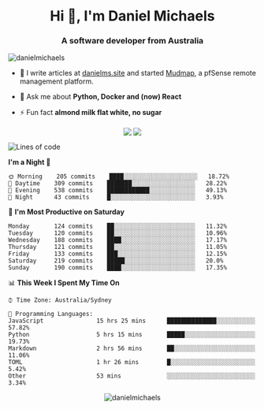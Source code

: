 <h1 align="center">Hi 👋, I'm Daniel Michaels</h1>
<h3 align="center">A software developer from Australia</h3>
<p align="left"> <img src="https://komarev.com/ghpvc/?username=danielmichaels" alt="danielmichaels" /> </p>

- 📝 I write articles at [danielms.site](https://danielms.site) and started [Mudmap](https://mudmap.io?ref=danielmichaels), a pfSense remote management platform.

- 💬 Ask me about **Python, Docker and (now) React**

- ⚡ Fun fact **almond milk flat white, no sugar**

<p align="center">
<a href="https://twitter.com/dansult" target="_blank"><img align="center" src="https://img.shields.io/badge/twitter-%231DA1F2.svg?&style=for-the-badge&logo=twitter&logoColor=white"></a>
<a href="https://linkedin.com/in/daniel-michaels" target="_blank"><img align="center" src="https://img.shields.io/badge/linkedin-%230077B5.svg?&style=for-the-badge&logo=linkedin&logoColor=white"></a>
</p>

<!--START_SECTION:waka-->
![Lines of code](https://img.shields.io/badge/From%20Hello%20World%20I%27ve%20Written-451187%20lines%20of%20code-blue)

**I'm a Night 🦉** 

```text
🌞 Morning    205 commits    ████░░░░░░░░░░░░░░░░░░░░░   18.72% 
🌆 Daytime    309 commits    ███████░░░░░░░░░░░░░░░░░░   28.22% 
🌃 Evening    538 commits    ████████████░░░░░░░░░░░░░   49.13% 
🌙 Night      43 commits     █░░░░░░░░░░░░░░░░░░░░░░░░   3.93%

```
📅 **I'm Most Productive on Saturday** 

```text
Monday       124 commits    ██░░░░░░░░░░░░░░░░░░░░░░░   11.32% 
Tuesday      120 commits    ██░░░░░░░░░░░░░░░░░░░░░░░   10.96% 
Wednesday    188 commits    ████░░░░░░░░░░░░░░░░░░░░░   17.17% 
Thursday     121 commits    ██░░░░░░░░░░░░░░░░░░░░░░░   11.05% 
Friday       133 commits    ███░░░░░░░░░░░░░░░░░░░░░░   12.15% 
Saturday     219 commits    █████░░░░░░░░░░░░░░░░░░░░   20.0% 
Sunday       190 commits    ████░░░░░░░░░░░░░░░░░░░░░   17.35%

```


📊 **This Week I Spent My Time On** 

```text
⌚︎ Time Zone: Australia/Sydney

💬 Programming Languages: 
JavaScript               15 hrs 25 mins      ██████████████░░░░░░░░░░░   57.82% 
Python                   5 hrs 15 mins       █████░░░░░░░░░░░░░░░░░░░░   19.73% 
Markdown                 2 hrs 56 mins       ██░░░░░░░░░░░░░░░░░░░░░░░   11.06% 
TOML                     1 hr 26 mins        █░░░░░░░░░░░░░░░░░░░░░░░░   5.42% 
Other                    53 mins             ░░░░░░░░░░░░░░░░░░░░░░░░░   3.34%

```


<!--END_SECTION:waka-->

<p align="center"> <img src="https://github-readme-stats.vercel.app/api?username=danielmichaels&show_icons=true" alt="danielmichaels" /> </p>

